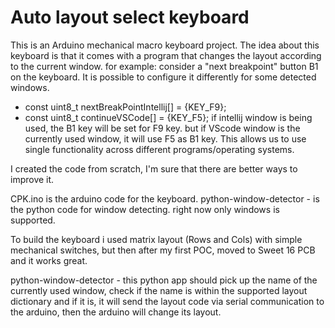 # Auto layout select keyboard
This is an Arduino mechanical macro keyboard project.
The idea about this keyboard is that it comes with a program that changes the layout according to the current window.
for example:
consider a "next breakpoint" button B1 on the keyboard. It is possible to configure it differently for some detected windows.
* const uint8_t nextBreakPointIntellij[] = {KEY_F9};
* const uint8_t continueVSCode[] = {KEY_F5};
if intellij window is being used, the B1 key will be set for F9 key.
but if VScode window is the currently used window, it will use F5 as B1 key.
This allows us to use single functionality across different programs/operating systems.

I created the code from scratch, I'm sure that there are better ways to improve it.

CPK.ino is the arduino code for the keyboard.
python-window-detector - is the python code for window detecting. right now only windows is supported.

To build the keyboard i used matrix layout (Rows and Cols) with simple mechanical switches, but then after my first POC, moved to Sweet 16 PCB and it works great.

python-window-detector - this python app should pick up the name of the currently used window, check if the name is within the supported layout dictionary and if it is, it will send the layout code via serial communication to the arduino, then the arduino will change its layout.

